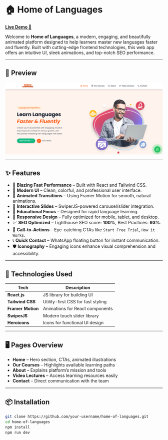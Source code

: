 # 🏠 Home of Languages

**[Live Demo 🚀](https://home0flanguages.vercel.app/)**

Welcome to **Home of Languages**, a modern, engaging, and beautifully animated platform designed to help learners master new languages faster and fluently. Built with cutting-edge frontend technologies, this web app offers an intuitive UI, sleek animations, and top-notch SEO performance.

---

## 📸 Preview

![Home of Languages Preview](./preview.png) <!-- Replace with actual image path if hosted -->

---

## ✨ Features

- 🚀 **Blazing Fast Performance** – Built with React and Tailwind CSS.
- 🎨 **Modern UI** – Clean, colorful, and professional user interface.
- 🎥 **Animated Transitions** – Using Framer Motion for smooth, natural animations.
- 🧭 **Interactive Slides** – SwiperJS-powered carousel/slider integration.
- 🧠 **Educational Focus** – Designed for rapid language learning.
- 🧩 **Responsive Design** – Fully optimized for mobile, tablet, and desktop.
- 📈 **SEO Optimized** – Lighthouse SEO score: **100%**, Best Practices: **93%**.
- 🎯 **Call-to-Actions** – Eye-catching CTAs like `Start Free Trial`, `How it Works`.
- 📞 **Quick Contact** – WhatsApp floating button for instant communication.
- 🛡️ **Iconography** – Engaging icons enhance visual comprehension and accessibility.

---

## 🚀 Technologies Used

| Tech             | Description                          |
|------------------|--------------------------------------|
| **React.js**     | JS library for building UI           |
| **Tailwind CSS** | Utility-first CSS for fast styling   |
| **Framer Motion**| Animations for React components      |
| **SwiperJS**     | Modern touch slider library          |
| **Heroicons**    | Icons for functional UI design       |

---

## 🖥️ Pages Overview

- **Home** – Hero section, CTAs, animated illustrations
- **Our Courses** – Highlights available learning paths
- **About** – Explains platform’s mission and tools
- **Video Lectures** – Access learning resources easily
- **Contact** – Direct communication with the team

---

## 📦 Installation

```bash
git clone https://github.com/your-username/home-of-languages.git
cd home-of-languages
npm install
npm run dev
